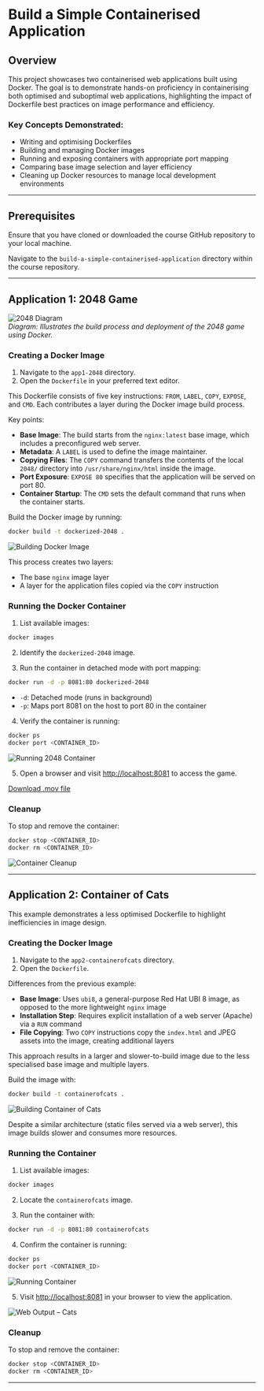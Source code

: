 # Build a Simple Containerised Application

## Overview

This project showcases two containerised web applications built using Docker. The goal is to demonstrate hands-on proficiency in containerising both optimised and suboptimal web applications, highlighting the impact of Dockerfile best practices on image performance and efficiency.

### Key Concepts Demonstrated:
- Writing and optimising Dockerfiles  
- Building and managing Docker images  
- Running and exposing containers with appropriate port mapping  
- Comparing base image selection and layer efficiency  
- Cleaning up Docker resources to manage local development environments  

---

## Prerequisites

Ensure that you have cloned or downloaded the course GitHub repository to your local machine.

Navigate to the `build-a-simple-containerised-application` directory within the course repository.

---

## Application 1: 2048 Game

![2048 Diagram](https://github.com/JThomas404/docker-course-adrian-cantrill/raw/main/images/build-a-simple-containerised-application/2048_game.png)  
*Diagram: Illustrates the build process and deployment of the 2048 game using Docker.*

### Creating a Docker Image

1. Navigate to the `app1-2048` directory.  
2. Open the `Dockerfile` in your preferred text editor.

This Dockerfile consists of five key instructions: `FROM`, `LABEL`, `COPY`, `EXPOSE`, and `CMD`. Each contributes a layer during the Docker image build process.

Key points:

- **Base Image**: The build starts from the `nginx:latest` base image, which includes a preconfigured web server.  
- **Metadata**: A `LABEL` is used to define the image maintainer.  
- **Copying Files**: The `COPY` command transfers the contents of the local `2048/` directory into `/usr/share/nginx/html` inside the image.  
- **Port Exposure**: `EXPOSE 80` specifies that the application will be served on port 80.  
- **Container Startup**: The `CMD` sets the default command that runs when the container starts.

Build the Docker image by running:

```bash
docker build -t dockerized-2048 .
```

![Building Docker Image](https://github.com/JThomas404/docker-course-adrian-cantrill/raw/main/images/build-a-simple-containerised-application/building_image.png)

This process creates two layers:
- The base `nginx` image layer  
- A layer for the application files copied via the `COPY` instruction

### Running the Docker Container

1. List available images:

```bash
docker images
```

2. Identify the `dockerized-2048` image.

3. Run the container in detached mode with port mapping:

```bash
docker run -d -p 8081:80 dockerized-2048
```

- `-d`: Detached mode (runs in background)  
- `-p`: Maps port 8081 on the host to port 80 in the container

4. Verify the container is running:

```bash
docker ps
docker port <CONTAINER_ID>
```

![Running 2048 Container](https://github.com/JThomas404/docker-course-adrian-cantrill/raw/main/images/build-a-simple-containerised-application/ran_docker_image_2048.png)

5. Open a browser and visit [http://localhost:8081](http://localhost:8081) to access the game.

[Download .mov file](https://github.com/JThomas404/docker-course-adrian-cantrill/raw/main/images/build-a-simple-containerised-application/2048_game_demo.mov)

### Cleanup

To stop and remove the container:

```bash
docker stop <CONTAINER_ID>
docker rm <CONTAINER_ID>
```

![Container Cleanup](https://github.com/JThomas404/docker-course-adrian-cantrill/raw/main/images/build-a-simple-containerised-application/container_cleanup.png)

---

## Application 2: Container of Cats

This example demonstrates a less optimised Dockerfile to highlight inefficiencies in image design.

### Creating the Docker Image

1. Navigate to the `app2-containerofcats` directory.  
2. Open the `Dockerfile`.

Differences from the previous example:

- **Base Image**: Uses `ubi8`, a general-purpose Red Hat UBI 8 image, as opposed to the more lightweight `nginx` image  
- **Installation Step**: Requires explicit installation of a web server (Apache) via a `RUN` command  
- **File Copying**: Two `COPY` instructions copy the `index.html` and JPEG assets into the image, creating additional layers

This approach results in a larger and slower-to-build image due to the less specialised base image and multiple layers.

Build the image with:

```bash
docker build -t containerofcats .
```

![Building Container of Cats](https://github.com/JThomas404/docker-course-adrian-cantrill/raw/main/images/build-a-simple-containerised-application/building_coc.png)

Despite a similar architecture (static files served via a web server), this image builds slower and consumes more resources.

### Running the Container

1. List available images:

```bash
docker images
```

2. Locate the `containerofcats` image.

3. Run the container with:

```bash
docker run -d -p 8081:80 containerofcats
```

4. Confirm the container is running:

```bash
docker ps
docker port <CONTAINER_ID>
```

![Running Container](https://github.com/JThomas404/docker-course-adrian-cantrill/raw/main/images/build-a-simple-containerised-application/ran_coc.png)

5. Visit [http://localhost:8081](http://localhost:8081) in your browser to view the application.

![Web Output – Cats](https://github.com/JThomas404/docker-course-adrian-cantrill/raw/main/images/build-a-simple-containerised-application/coc_web_image.png)

### Cleanup

To stop and remove the container:

```bash
docker stop <CONTAINER_ID>
docker rm <CONTAINER_ID>
```

---